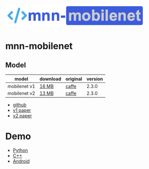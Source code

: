 ![mnn-mobilenet](resource/logo.png)

# mnn-mobilenet

## Model

|    model    |  download  |  original  | version |
|-------------|:-----------|:-----------|:--------|
|mobilenet v1 | [16 MB](https://github.com/wangzhaode/mnn-mobilenet/releases/download/v1.0/mobilenet_v1.mnn)  |  [caffe](https://github.com/shicai/MobileNet-Caffe/blob/master/mobilenet.caffemodel) | 2.3.0 |
|mobilenet v2 | [13 MB](https://github.com/wangzhaode/mnn-mobilenet/releases/download/v1.0/mobilenet_v2.mnn)  |  [caffe](https://github.com/shicai/MobileNet-Caffe/blob/master/mobilenet_v2.caffemodel) | 2.3.0 |

- [github](https://github.com/shicai/MobileNet-Caffe)
- [v1 paper](https://arxiv.org/abs/1704.04861)
- [v2 paper](https://arxiv.org/abs/1801.04381)

# Demo
- [Python](./python/)
- [C++](./cpp)
- [Android](./android/)
